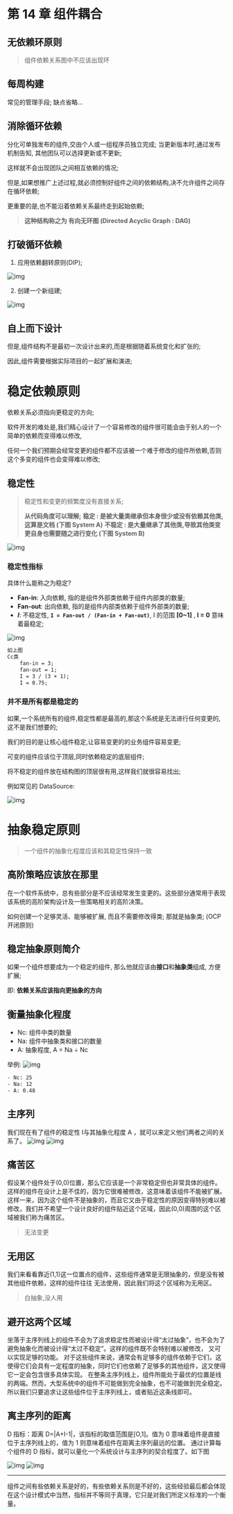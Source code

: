 # 第 14 章 组件耦合

## 无依赖环原则

> 组件依赖关系图中不应该出现环

## 每周构建

常见的管理手段; 缺点省略...

## 消除循环依赖

分化可单独发布的组件,交由个人或一组程序员独立完成; 当更新版本时,通过发布机制告知, 其他团队可以选择更新或不更新;

这样就不会出现团队之间相互依赖的情况;

但是,如果想推广上述过程,就必须控制好组件之间的依赖结构,决不允许组件之间存在循环依赖;

更重要的是,也不能沿着依赖关系最终走到起始依赖;

> **这种结构称之为 有向无环图 (Directed Acyclic Graph : DAG)**

## 打破循环依赖

1. 应用依赖翻转原则(DIP);

![img](img/依赖关系反转.jpg)

2. 创建一个新组建;

![img](img/依赖关系反转2.jpg)


## 自上而下设计

但是,组件结构不是最初一次设计出来的,而是根据随着系统变化和扩张的;

因此,组件需要根据实际项目的一起扩展和演进;

# 稳定依赖原则

依赖关系必须指向更稳定的方向;

软件开发的难处是,我们精心设计了一个容易修改的组件很可能会由于别人的一个简单的依赖而变得难以修改,

任何一个我们预期会经常变更的组件都不应该被一个难于修改的组件所依赖,否则这个多变的组件也会变得难以修改;

## 稳定性

> 稳定性和变更的频繁度没有直接关系;
>
> **从代码角度可以理解;**
> **稳定 : 是被大量类继承但本身很少或没有依赖其他类,这算是文档 (下图 System A)**
> **不稳定 : 是大量继承了其他类,导致其他类变更自身也需要随之进行变化 (下图 System B)**


![img](img/稳定与不稳定.png)


### 稳定性指标

具体什么能称之为稳定?

- **Fan-in**: 入向依赖, 指的是组件外部类依赖于组件内部类的数量;
- **Fan-out**: 出向依赖, 指的是组件内部类依赖于组件外部类的数量;
- ***I***: 不稳定性, **`I = Fan-out / (Fan-in + Fan-out)`**, I 的范围 **[0~1]** , **I = 0** 意味着最稳定;

![img](img/稳定性计算示例图.png)

```txt
如上图
Cc类 
    fan-in = 3;
    fan-out = 1;
    I = 3 / (3 + 1);
    I = 0.75;
```

### 并不是所有都是稳定的

如果,一个系统所有的组件,稳定性都是最高的,那这个系统是无法进行任何变更的,这不是我们想要的;

我们的目的是让核心组件稳定,让容易变更的的业务组件容易变更;

可变的组件应该位于顶层,同时依赖稳定的底层组件;

将不稳定的组件放在结构图的顶层很有用,这样我们就很容易找出;

例如常见的 DataSource:

![img](img/DataSourceUML.png)

# 抽象稳定原则

> 一个组件的抽象化程度应该和其稳定性保持一致

## 高阶策略应该放在那里

在一个软件系统中，总有些部分是不应该经常发生变更的。这些部分通常用于表现该系统的高阶架构设计及一些策略相关的高阶决策。

如何创建一个足够灵活、能够被扩展, 而且不需要修改得类; 那就是抽象类; (OCP 开闭原则)

## 稳定抽象原则简介

如果一个组件想要成为一个稳定的组件, 那么他就应该由**接口**和**抽象类**组成,  方便扩展;

即: **依赖关系应该指向更抽象的方向**

## 衡量抽象化程度

- Nc: 组件中类的数量
- Na: 组件中抽象类和接口的数量
- A: 抽象程度, A = Na ÷ Nc

举例:
![img](img/集合图.png)

```txt
- Nc: 25
- Na: 12
- A: 0.48
```

## 主序列

我们现在有了组件的稳定性 I与其抽象化程度 A ，就可以来定义他们两者之间的关系了。
![img](img/主序列.png)
![img](img/主序列2.png)

## 痛苦区

假设某个组件处于(0,0)位置，那么它应该是一个非常稳定但也非常具体的组件。
这样的组件在设计上是不佳的，因为它很难被修改，这意味着该组件不能被扩展。这样一来，因为这个组件不是抽象的，而且它又由于稳定性的原因变得特别难以被修改，我们并不希望一个设计良好的组件贴近这个区域，因此(0,0)周围的这个区域被我们称为痛苦区。

> 无法变更

## 无用区

我们来看看靠近(1,1)这一位置点的组件，这些组件通常是无限抽象的，但是没有被其他组件依赖，这样的组件往往 无法使用，因此我们将这个区域称为无用区。

> 白抽象,没人用

## 避开这两个区域

坐落于主序列线上的组件不会为了追求稳定性而被设计得“太过抽象”，也不会为了避免抽象化而被设计得“太过不稳定”。这样的组件既不会特别难以被修改， 又可以实现足够的功能。
对于这些组件来说，通常会有足够多的组件依赖于它们，这使得它们会具有一定程度的抽象，同时它们也依赖了足够多的其他组件，这又使得它一定会包含很多具体实现。
在整条主序列线上，组件所能处于最优的位置是线的两端。然而，大型系统中的组件不可能做到完全抽象，也不可能做到完全稳定。所以我们只要追求让这些组件位于主序列线上，或者贴近这条线即可。

## 离主序列的距离

D 指标：距离 D=|A+I-1|，该指标的取值范围是[O,1]。值为 0 意味着组件是直接位于主序列线上的，值为 1 则意味着组件在距离主序列最远的位置。
通过计算每个组件的 D 指标，就可以量化一个系统设计与主序列的契合程度了。如下图


![img](img/主序列3.png)
![img](img/D值趋势图.png)

----

组件之间有些依赖关系是好的，有些依赖关系则是不好的，这些经验最后都会体现在这个设计模式中当然，指标并不等同于真理，它只是对我们所定义标准的一个衡量。